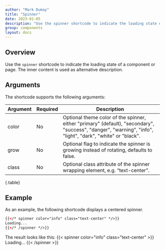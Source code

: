 ```yaml
---
author: "Mark Dumay"
title: "Spinner"
date: 2023-01-05
description: "Use the spinner shortcode to indicate the loading state of a component or page."
group: components
layout: docs
---
```


## Overview

Use the `spinner` shortcode to indicate the loading state of a component or page. The inner content is used as alternative description.

## Arguments

The shortcode supports the following arguments:

| Argument    | Required | Description |
|-------------|----------|-------------|
| color       | No  | Optional theme color of the spinner, either "primary" (default), "secondary", "success", "danger",  "warning", "info", "light", "dark", "white" or "black". |
| grow        | No  | Optional flag to indicate the spinner is growing instead of rotating, defaults to false. |
| class       | No  | Optional class attribute of the spinner wrapping element, e.g. “text-center”. |
{.table}

## Example

As an example, the following shortcode displays a centered spinner.

```html
{{</* spinner color="info" class="text-center" */>}}
Loading...
{{</* /spinner */>}}
```

The result looks like this:
{{< spinner color="info" class="text-center" >}}
Loading...
{{< /spinner >}}
